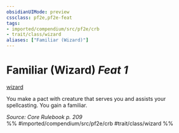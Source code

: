 ```yaml
---
obsidianUIMode: preview
cssclass: pf2e,pf2e-feat
tags:
- imported/compendium/src/pf2e/crb
- trait/class/wizard
aliases: ["Familiar (Wizard)"]
---
```

# Familiar (Wizard)  *Feat 1*  
[wizard](rules/traits/wizard.md)  


You make a pact with creature that serves you and assists your spellcasting. You gain a familiar.

*Source: Core Rulebook p. 209*  
%% #imported/compendium/src/pf2e/crb #trait/class/wizard %%